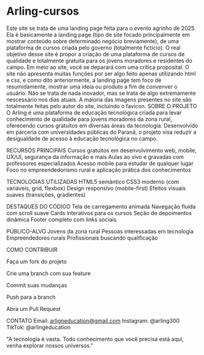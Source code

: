 # Arling-cursos
Este site se trata de uma landing page feita para o evento agrinho de 2025. Ela é basicamente a landing page (tipo de site focado principalmente em mostrar conteúdo sobre determinado negócio breviamente), de uma plataforma de cursos criada pelo governo (totalmente fictício). O real objetivo desse site é propor a criação de uma plataforma de cursos de qualidade e totalmente gratuita para os jovens moradores e residentes do campo. Em meio ao site, você se deparará com uma crítica proposital.
 O site não apresenta muitas funções por ser algo feito apenas utilizando html e css, e como dito anteriormente, a landing page tem foco de resumidamente, mostrar uma ideia ou produto a fim de convenver o usuário. Não se trata de nada inovador, mas se trata de algo extremamente nescessário nos dias atuais. A maioria das imagens presentes no site são totalmente feitas pelo autor do site, incluindo o favicon.
 SOBRE O PROJETO
O Arling é uma plataforma de educação tecnológica criada para levar conhecimento de qualidade para jovens moradores da zona rural, oferecendo cursos gratuitos em diversas áreas da tecnologia. Desenvolvido em parceria com universidades públicas do Paraná, o projeto visa reduzir a desigualdade de acesso à educação tecnológica no campo.

RECURSOS PRINCIPAIS
Cursos gratuitos em desenvolvimento web, mobile, UX/UI, segurança da informação e mais
Aulas ao vivo e gravadas com professores especializados
Acesso mobile para estudar de qualquer lugar
Foco no empreendedorismo rural e aplicação prática dos conhecimentos

TECNOLOGIAS UTILIZADAS
HTML5 semântico
CSS3 moderno (com variáveis, grid, flexbox)
Design responsivo (mobile-first)
Efeitos visuais suaves (transições, gradientes)

DESTAQUES DO CÓDIGO
Tela de carregamento animada
Navegação fluida com scroll suave
Cards interativos para os cursos
Seção de depoimentos dinâmica
Footer completo com links sociais

PÚBLICO-ALVO
Jovens da zona rural
Pessoas interessadas em tecnologia
Empreendedores rurais
Profissionais buscando qualificação

COMO CONTRIBUIR

Faça um fork do projeto

Crie uma branch com sua feature

Commit suas mudanças

Push para a branch

Abra um Pull Request

CONTATO
Email: arligneducation@gmail.com
Instagram: @arling300
TikTok: @arlingeducation

"A tecnologia é vasta. Todo conhecimento que você precisa está aqui, venha explorar nossos universos."
